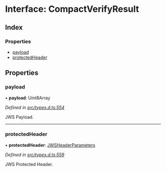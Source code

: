 # Interface: CompactVerifyResult

## Index

### Properties

* [payload](_types_d_.compactverifyresult.md#payload)
* [protectedHeader](_types_d_.compactverifyresult.md#protectedheader)

## Properties

### payload

•  **payload**: Uint8Array

*Defined in [src/types.d.ts:554](https://github.com/panva/jose/blob/v3.3.1/src/types.d.ts#L554)*

JWS Payload.

___

### protectedHeader

•  **protectedHeader**: [JWSHeaderParameters](_types_d_.jwsheaderparameters.md)

*Defined in [src/types.d.ts:559](https://github.com/panva/jose/blob/v3.3.1/src/types.d.ts#L559)*

JWS Protected Header.
